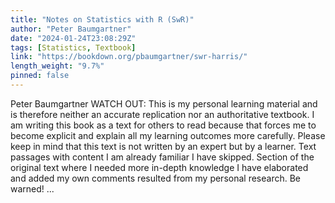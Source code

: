 ```yaml
---
title: "Notes on Statistics with R (SwR)"
author: "Peter Baumgartner"
date: "2024-01-24T23:08:29Z"
tags: [Statistics, Textbook]
link: "https://bookdown.org/pbaumgartner/swr-harris/"
length_weight: "9.7%"
pinned: false
---
```


Peter Baumgartner WATCH OUT: This is my personal learning material and is therefore neither an accurate replication nor an authoritative textbook. I am writing this book as a text for others to read because that forces me to become explicit and explain all my learning outcomes more carefully. Please keep in mind that this text is not written by an expert but by a learner. Text passages with content I am already familiar I have skipped. Section of the original text where I needed more in-depth knowledge I have elaborated and added my own comments resulted from my personal research. Be warned! ...
